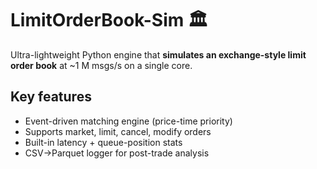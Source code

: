 # LimitOrderBook-Sim 🏛️

Ultra-lightweight Python engine that **simulates an exchange-style limit order book** at ~1 M msgs/s on a single core.

## Key features
- Event-driven matching engine (price-time priority)  
- Supports market, limit, cancel, modify orders  
- Built-in latency + queue-position stats  
- CSV→Parquet logger for post-trade analysis


